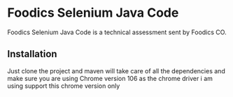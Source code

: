 # Foodics Selenium Java Code

Foodics Selenium Java Code is a technical assessment sent by Foodics CO.

## Installation
Just clone the project and maven will take care of all the dependencies  and make sure you are using Chrome version 106 as the chrome driver i am using support this chrome version only 


